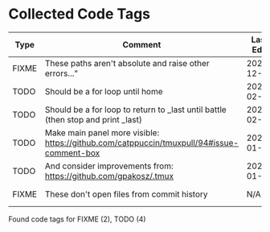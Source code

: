# Collected Code Tags

| Type   | Comment                                                                                   | Last Edit   | Source File                                                                                                                                                                         |
|--------|-------------------------------------------------------------------------------------------|-------------|-------------------------------------------------------------------------------------------------------------------------------------------------------------------------------------|
| FIXME  | These paths aren't absolute and raise other errors..."                                    | 2022-12-12  | [dot_config/my_config/private_cli_tools.sh:37](https://github.com/KyleKing/dotfiles/blame/c84074aed23f598a42083cf42bab5fe78acf8c15/dot_config/my_config/private_cli_tools.sh#L28)   |
| TODO   | Should be a for loop until home                                                           | 2024-02-23  | [dot_config/my_config/private_cli_tools.sh:101](https://github.com/KyleKing/dotfiles/blame/815a6e1d65bbf1f44321b1ef76be585304c99e3b/dot_config/my_config/private_cli_tools.sh#L101) |
| TODO   | Should be a for loop to return to _last until battle (then stop and print _last)          | 2024-02-23  | [dot_config/my_config/private_cli_tools.sh:105](https://github.com/KyleKing/dotfiles/blame/815a6e1d65bbf1f44321b1ef76be585304c99e3b/dot_config/my_config/private_cli_tools.sh#L105) |
| TODO   | Make main panel more visible: https://github.com/catppuccin/tmuxpull/94#issue-comment-box | 2024-01-31  | [dot_tmux.conf:69](https://github.com/KyleKing/dotfiles/blame/15f4b701546428a1ccdf5521363f2b3a15d59cac/dot_tmux.conf#L69)                                                           |
| TODO   | And consider improvements from: https://github.com/gpakosz/.tmux                          | 2024-01-31  | [dot_tmux.conf:108](https://github.com/KyleKing/dotfiles/blame/15f4b701546428a1ccdf5521363f2b3a15d59cac/dot_tmux.conf#L108)                                                         |
| FIXME  | These don't open files from commit history                                                | N/A         | private_Library/private_Application Support/lazygit/config.yml:29                                                                                                                   |

Found code tags for FIXME (2), TODO (4)

<!-- calcipy_skip_tags -->
